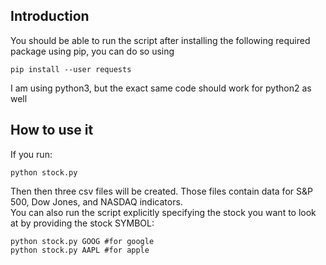 ## Introduction
You should be able to run the script after installing the following required package using pip, you can do so using  
```
pip install --user requests
```
I am using python3, but the exact same code should work for python2 as well  

## How to use it
If you run:
```
python stock.py
```
Then then three csv files will be created. Those files contain data for S&P 500, Dow Jones, and NASDAQ indicators.  
You can also run the script explicitly specifying the stock you want to look at by providing the stock SYMBOL:  
```
python stock.py GOOG #for google
python stock.py AAPL #for apple
```